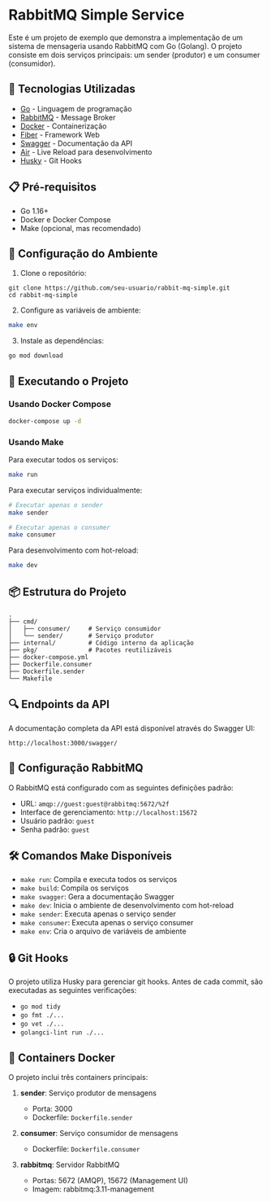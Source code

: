 # RabbitMQ Simple Service

Este é um projeto de exemplo que demonstra a implementação de um sistema de mensageria usando RabbitMQ com Go (Golang). O projeto consiste em dois serviços principais: um sender (produtor) e um consumer (consumidor).

## 🚀 Tecnologias Utilizadas

- [Go](https://golang.org/) - Linguagem de programação
- [RabbitMQ](https://www.rabbitmq.com/) - Message Broker
- [Docker](https://www.docker.com/) - Containerização
- [Fiber](https://gofiber.io/) - Framework Web
- [Swagger](https://swagger.io/) - Documentação da API
- [Air](https://github.com/cosmtrek/air) - Live Reload para desenvolvimento
- [Husky](https://typicode.github.io/husky/) - Git Hooks

## 📋 Pré-requisitos

- Go 1.16+
- Docker e Docker Compose
- Make (opcional, mas recomendado)

## 🔧 Configuração do Ambiente

1. Clone o repositório:

```
git clone https://github.com/seu-usuario/rabbit-mq-simple.git
cd rabbit-mq-simple
```

2. Configure as variáveis de ambiente:
```bash
make env
```

3. Instale as dependências:
```bash
go mod download
```

## 🚀 Executando o Projeto

### Usando Docker Compose

```bash
docker-compose up -d
```

### Usando Make

Para executar todos os serviços:
```bash
make run
```

Para executar serviços individualmente:
```bash
# Executar apenas o sender
make sender

# Executar apenas o consumer
make consumer
```

Para desenvolvimento com hot-reload:
```bash
make dev
```

## 📦 Estrutura do Projeto

```
.
├── cmd/
│   ├── consumer/     # Serviço consumidor
│   └── sender/       # Serviço produtor
├── internal/         # Código interno da aplicação
├── pkg/              # Pacotes reutilizáveis
├── docker-compose.yml
├── Dockerfile.consumer
├── Dockerfile.sender
└── Makefile
```

## 🔍 Endpoints da API

A documentação completa da API está disponível através do Swagger UI:
```
http://localhost:3000/swagger/
```

## 🐰 Configuração RabbitMQ

O RabbitMQ está configurado com as seguintes definições padrão:

- URL: `amqp://guest:guest@rabbitmq:5672/%2f`
- Interface de gerenciamento: `http://localhost:15672`
- Usuário padrão: `guest`
- Senha padrão: `guest`

## 🛠️ Comandos Make Disponíveis

- `make run`: Compila e executa todos os serviços
- `make build`: Compila os serviços
- `make swagger`: Gera a documentação Swagger
- `make dev`: Inicia o ambiente de desenvolvimento com hot-reload
- `make sender`: Executa apenas o serviço sender
- `make consumer`: Executa apenas o serviço consumer
- `make env`: Cria o arquivo de variáveis de ambiente

## 🔒 Git Hooks

O projeto utiliza Husky para gerenciar git hooks. Antes de cada commit, são executadas as seguintes verificações:

- `go mod tidy`
- `go fmt ./...`
- `go vet ./...`
- `golangci-lint run ./...`

## 🐳 Containers Docker

O projeto inclui três containers principais:

1. **sender**: Serviço produtor de mensagens
   - Porta: 3000
   - Dockerfile: `Dockerfile.sender`

2. **consumer**: Serviço consumidor de mensagens
   - Dockerfile: `Dockerfile.consumer`

3. **rabbitmq**: Servidor RabbitMQ
   - Portas: 5672 (AMQP), 15672 (Management UI)
   - Imagem: rabbitmq:3.11-management
